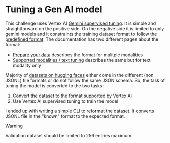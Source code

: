 # Tuning a Gen AI model

This challenge uses Vertex AI [Gemini supervised tuning](https://cloud.google.com/vertex-ai/generative-ai/docs/models/gemini-supervised-tuning).
It is simple and straightforward on the positive side.
On the negative side it is limited to only gemini models and it constraints the training dataset format to follow the [predefined format](https://cloud.google.com/vertex-ai/generative-ai/docs/models/gemini-supervised-tuning-prepare#dataset-format).
The documentation has two different pages about the format:

* [Prepare your data](https://cloud.google.com/vertex-ai/generative-ai/docs/models/gemini-supervised-tuning-prepare#dataset-format) describes the format for mulitple modalities
* [Supported modalities / text tuning](https://cloud.google.com/vertex-ai/generative-ai/docs/models/tune_gemini/text_tune) describes the same but for text modality only

Majority of [datasets on hugging faces](https://huggingface.co/datasets) either come in the different (non JSONL) file formats or do not follow the same JSON schema.
So, the task of tuning the model is converted to the two tasks:

1. Convert the dataset to the format supported by Vertex AI
1. Use Vertex AI supervised tuning to train the model

I ended up with writing a simple CLI to reformat the dataset. It converts JSONL file in the "known" format to the expected format.

> [!WARNING]
> Validation dataset should be limited to 256 entries maximum.
